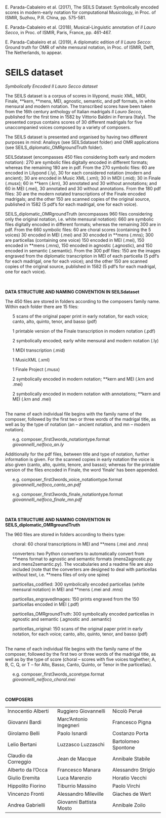 E. Parada-Cabaleiro et al. (2017), The SEILS Dataset: Symbolically encoded scores in modern-early notation for computational Musicology, in Proc. of ISMIR, Suzhou, P.R. China, pp. 575-581.

E. Parada-Cabaleiro et al. (2018), Musical-Linguistic annotation of *Il Lauro Secco*, in Proc. of ISMIR, Paris, France, pp. 461-467.

E. Parada-Cabaleiro et al. (2019), A diplomatic edition of *Il Lauro Secco*: Ground truth for OMR of white mensural notation, in Proc. of ISMIR, Delft, The Netherlands, to appear.



# SEILS dataset
*Symbolically Encoded Il Lauro Secco dataset*

The SEILS dataset is a corpus of scores in lilypond, music XML, MIDI, Finale, \*\*kern, \*\*mens, MEI, agnostic, semantic, and pdf formats, in white mensural and modern notation. The transcribed scores have been taken from the 16th century anthology of Italian madrigals *Il Lauro Secco*, published for the first time in 1582 by Vittorio Baldini in Ferrara (Italy). The presented corpus contains scores of 30 different madrigals for five unaccompanied voices composed by a variety of composers.

The SEILS dataset is presented and organised by having two different purposes in mind: Analisys (see SEILSdataset folder) and OMR applications (see SEILS_diplomatic_OMRgroundTruth folder). 

SEILSdataset (encompasses 450 files considering both early and modern notation): 270 are symbolic files digitally encoded in different formats; whereas the remaining 180 are in pdf. From the 270 symbolic files: 60 are encoded in Lilypond (.ly), 30 for each considered notation (modern and ancient); 30 are encoded in Music XML (.xml); 30 in MIDI (.mid); 30 in Finale (.musx); 60 in \*\*kern (.krn), 30 annotated and 30 without annotations; and 60 in MEI (.mei), 30 annotated and 30 without annotations. From the 180 pdf files: 30 are the modern notated transcriptions of the Finale encoded madrigals; and the other 150 are scanned copies of the original source, published in 1582 (5 pdf’s for each madrigal, one for each voice).  

SEILS_diplomatic_OMRgroundTruth (encompasses 960 files considering only the original notation, i.e. white mensural notation): 660 are symbolic files digitally encoded in different formats; whereas the remaining 300 are in pdf. From the 660 symbolic files: 60 are choral scores (containing the 5 voices) 30 encoded in MEI (.mei) and 30 encoded in \*\*mens (.mns); 300 are particellas (containing one voice) 150 encoded in MEI (.mei), 150 encoded in \*\*mens (.mns), 150 encoded in agnostic (.agnostic), and 150 encoded in semantic (.semantic). From the 300 pdf files: 150 are the images engraved from the diplomatic transcription in MEI of each particella (5 pdf’s for each madrigal, one for each voice); and the other 150 are scanned copies of the original source, published in 1582 (5 pdf’s for each madrigal, one for each voice).

<br><br>
**DATA STRUCTURE AND NAMING CONVENTION IN SEILSdataset** 

The 450 files are stored in folders according to the composers family name. Within each folder there are 15 files: <br>
<ul>5 scans of the original paper print in early notation, for each voice; canto, alto, quinto, tenor, and basso (pdf)<br></ul>
<ul>1 printable version of the Finale transcription in modern notation (.pdf) <br></ul>
<ul>2 symbolically encoded; early white mensural and modern notation (.ly)<br></ul>
<ul>1 MIDI transcription (.mid)<br></ul>
<ul>1 MusicXML (.xml)<br></ul>
<ul>1 Finale Project (.musx)<br></ul>
<ul>2 symbolically encoded in modern notation; **kern and MEI (.krn and .mei)<br></ul>
<ul>2 symbolically encoded in modern notation with annotations; **kern and MEI (.krn and .mei)<br></ul>
<br>
The name of each individual file begins with the family name of the composer, followed by the first two or three words of the madrigal title, as well as by the type of notation (an – ancient notation, and mn – modern notation). <br>
<ul>e.g. composer_first3words_notationtype.format<br><i>giovannelli_nelfoco_an.ly</i><br></ul>

Additionally for the pdf files, between title and type of notation, further information is given. For the scanned copies in early notation the voice is also given (canto, alto, quinto, tenore, and basso); whereas for the printable version of the files encoded in Finale, the word ‘finale’ has been appended.<br><ul>e.g. composer_first3words_voice_notationtype.format<br><i>giovannelli_nelfoco_canto_an.pdf</i></ul>
<ul>e.g. composer_first3words_finale_notationtype.format<br><i>giovannelli_nelfoco_finale_mn.pdf</i><br></ul>

<br><br>
**DATA STRUCTURE AND NAMING CONVENTION IN SEILS_diplomatic_OMRgroundTruth** 

The 960 files are stored in folders according to theirs type: <br>
<ul>choral: 60 choral transcriptions in MEI and **mens (.mei and .mns)<br></ul>
<ul>converters: two Python converters to automatically convert from **mens format to agnostic and semantic formats (mens2agnostic.py and mens2semantic.py). The vocabularies and a readme file are also included (note that the converters are designed to deal with particellas without text, i.e. **mens files of only one spine)<br></ul>
<ul>particellas_codified: 300 symbolically encoded particellas (white mensural notation) in MEI and **mens (.mei and .mns)<br></ul>
<ul>particellas_engravedImages: 150 prints engraved from the 150 particellas encoded in MEI (.pdf)<br></ul>
<ul>particellas_OMRgroundTruth: 300 symbolically encoded particellas in agnostic and semantic (.agnostic and .semantic)<br></ul>
<ul>particellas_original: 150 scans of the original paper print in early notation, for each voice; canto, alto, quinto, tenor, and basso (pdf)<br></ul>
<br>
The name of each individual file begins with the family name of the composer, followed by the first two or three words of the madrigal title, as well as by the type of score (choral – scores with five voices toghether; A, B, C, Q, or T – for Alto, Basso, Canto, Quinto, or Tenor in the particellas). <br>
<ul>e.g. composer_first3words_scoretype.format<br><i>giovannelli_nelfoco_choral.mei</i><br></ul>


<br><br>
**COMPOSERS**
<table>
  <tr>
    <td>Innocentio Alberti</td>
    <td>Ruggiero Giovannelli</td> 
    <td>Nicolò Perué</td>
  </tr>
  <tr>
    <td>Giovanni Bardi</td>
    <td>Marc’Antonio Ingegneri</td> 
    <td>Francesco Pigna</td>
  </tr>
   <tr>
    <td>Girolamo Belli</td>
    <td>Paolo Isnardi</td> 
    <td>Costanzo Porta</td>
  </tr>
   <tr>
    <td>Lelio Bertani</td>
    <td>Luzzasco Luzzaschi</td> 
    <td>Bartolomeo Spontone</td>
  </tr>
   <tr>
    <td>Claudio  da Correggio</td>
    <td>Jean de Macque</td> 
    <td>Annibale Stabile</td>
  </tr>
   <tr>
    <td>Alberto da l’Occa</td>
    <td>Francesco Manara</td> 
    <td>Alessandro Strigio</td>
  </tr>
   <tr>
    <td>Giulio Eremita</td>
    <td>Luca Marenzio</td> 
    <td>Horatio Vecchi</td>
  </tr>
   <tr>
    <td>Hippolito Fiorino</td>
    <td>Tiburrio Massino</td> 
    <td>Paolo Virchi</td>
  </tr>
   <tr>
    <td>Vincenzo Fronti</td>
    <td>Alessandro Mileville</td> 
    <td>Giaches de Wert</td>
  </tr>
   <tr>
    <td>Andrea Gabrielli</td>
    <td>Giovanni Battista Mosto</td> 
    <td>Annibale Zoilo</td>
  </tr>
</table>

